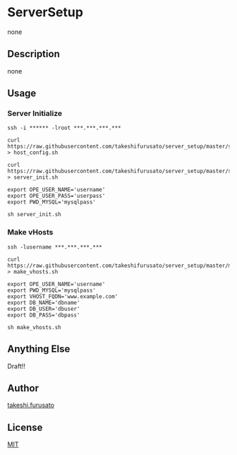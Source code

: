 # ServerSetup

none

## Description

none

## Usage

### Server Initialize

    ssh -i ****** -lroot ***.***.***.***

    curl https://raw.githubusercontent.com/takeshifurusato/server_setup/master/server_init.sh > host_config.sh
    
    curl https://raw.githubusercontent.com/takeshifurusato/server_setup/master/server_init.sh > server_init.sh

    export OPE_USER_NAME='username'
    export OPE_USER_PASS='userpass'
    export PWD_MYSQL='mysqlpass'

    sh server_init.sh

### Make vHosts

    ssh -lusername ***.***.***.***

    curl https://raw.githubusercontent.com/takeshifurusato/server_setup/master/make_vhosts.sh > make_vhosts.sh
    
    export OPE_USER_NAME='username'
    export PWD_MYSQL='mysqlpass'
    export VHOST_FQDN='www.example.com'
    export DB_NAME='dbname'
    export DB_USER='dbuser'
    export DB_PASS='dbpass'

    sh make_vhosts.sh

## Anything Else

Draft!!

## Author

[takeshi.furusato](https://www.facebook.com/takeshi.furusato)

## License

[MIT](http://b4b4r07.mit-license.org)
